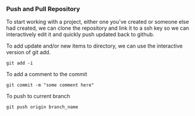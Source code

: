 ### Push and Pull Repository  
To start working with a project, either one you've created or someone else had created, we can clone the repository and link it to a ssh key so we can interactively edit it and quickly push updated back to github.


To add update and/or new items to directory, we can use the interactive version of git add.
```
git add -i
```

To add a comment to the commit 
```
git commit -m "some comment here"
```

To push to current branch
```
git push origin branch_name
```
